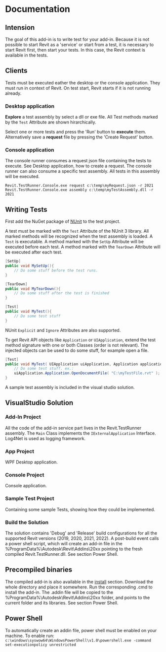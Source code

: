 # Documentation
## Intension
The goal of this add-in is to write test for your add-in. Because it is not possible to start Revit as a 'service' or start from a test, it is necessary to start Revit first, then start your tests. In this case, the Revit context is available in the tests.

## Clients
Tests must be executed eather the desktop or the console application. They must run in context of Revit. On test start, Revit starts if it is not running already.

### Desktop application
**Explore** a test assembly by select a dll or exe file. All Test methods marked by the ```Test``` Attribute are shown hirarchically.

Select one or more tests and press the 'Run' button to **execute** them.  
Alternatively save a **request** file by pressing the 'Create Request' button.

### Console application
The console runner consumes a request json file containing the tests to execute. See Desktop application, how to create a request.
The console runner can also consume a specific test assembly. All tests in this assembly will be executed.

``` Revit.TestRunner.Console.exe request c:\temp\myRequest.json -r 2021 ```
``` Revit.TestRunner.Console.exe assembly c:\temp\myTestAssembly.dll -r 2021 ```

## Writing Tests
First add the NuGet package of [NUnit](https://www.nuget.org/packages/NUnit/) to the test project.

A test must be marked with the ```Test``` Attribute of the NUnit 3 library. All marked methods will be recognized when the test assembly is loaded. A ```Test``` is executable. 
A method marked with the ```SetUp``` Attribute will be executed before each test.
A method marked with the ```TearDown``` Attribute will be executed after each test.

```C#
[SetUp]
public void MySetUp(){
    // Do some stuff before the test runs.
}

[TearDown]
public void MyTearDown(){
    // Do some stuff after the test is finished
}

[Test]
public void MyTest(){
    // Do some test stuff
}
```

NUnit ```Explicit``` and ```Ignore``` Attributes are also supported.

To get Revit API objects like ```Application``` or ```UIApplication```, extend the test method signature with one or both Classes (order is not relevant). The injected objects can be used to do some stuff, for example open a file.

```C#
[Test]
public void MyTest( UIApplication uiApplication, Application application ){
    // Do some test stuff. ex.:
    uiApplication.Application.OpenDocumentFile( "C:\myTestFile.rvt" );
}
```

A sample test assembly is included in the visual studio solution.


## VisualStudio Solution
### Add-In Project
All the code of the add-in service part lives in the Revit.TestRunner assembly. The ```Main``` Class implements the ```IExternalApplication``` Interface. Log4Net is used as logging framework.

### App Project
WPF Desktop application.

### Console Project
Console application.

### Sample Test Project
Containing some sample Tests, showing how they could be implemented.

### Build the Solution
The solution contains 'Debug' and 'Release' build configurations for all the supported Revit versions (2019, 2020, 2021, 2022). A post-build event calls a power shell script, which will create an add-in file in the %ProgramData%\Autodesk\Revit\Addins\20xx pointing to the fresh compiled Revit.TestRunner.dll. See section Power Shell.


## Precompiled binaries
The compiled add-in is also available in the [install](../install) section. Download the whole directory and place it somewhere. Run the corresponding .cmd to install the add-in. The .addin file will be copied to the %ProgramData%\Autodesk\Revit\Addins\20xx folder, and points to the current folder and its libraries. See section Power Shell.


## Power Shell
To automatically create an addin file, power shell must be enabled on your machine. To enable run: ```c:\windows\syswow64\WindowsPowerShell\v1.0\powershell.exe -command set-executionpolicy unrestricted```
